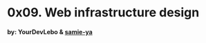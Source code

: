 # 0x09. Web infrastructure design
<h4> by: YourDevLebo & <a href="https://github.com/samie-ya"> samie-ya </a> </h4>
